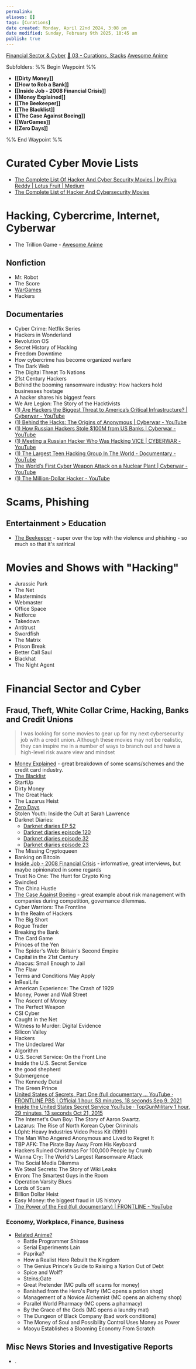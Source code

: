 ```yaml
---
permalink:
aliases: []
tags: [Curations]
date created: Monday, April 22nd 2024, 3:08 pm
date modified: Sunday, February 9th 2025, 10:45 am
publish: true
---
```


[Financial Sector & Cyber](../Financial%20Sector%20&%20Cyber/Financial%20Sector%20&%20Cyber.md) 
[📁 03 - Curations, Stacks](../../📁%2003%20-%20Curations,%20Stacks/📁%2003%20-%20Curations,%20Stacks.md) 
[Awesome Anime](../../📁%2003%20-%20Curations,%20Stacks/Awesome%20Anime/Awesome%20Anime.md)

Subfolders:
%% Begin Waypoint %%
- **[[Dirty Money]]**
- **[[How to Rob a Bank]]**
- **[[Inside Job - 2008 Financial Crisis]]**
- **[[Money Explained]]**
- **[[The Beekeeper]]**
- **[[The Blacklist]]**
- **[[The Case Against Boeing]]**
- **[[WarGames]]**
- **[[Zero Days]]**

%% End Waypoint %%

# Curated Cyber Movie Lists

- [The Complete List Of Hacker And Cyber Security Movies | by Priya Reddy | Lotus Fruit | Medium](https://medium.com/lotus-fruit/the-complete-list-of-hacker-and-cyber-security-movies-7313d11358c9)
- [The Complete List of Hacker And Cybersecurity Movies](https://cybersecurityventures.com/movies-about-cybersecurity-and-hacking/)

# Hacking, Cybercrime, Internet, Cyberwar

- The Trillion Game - [Awesome Anime](../../📁%2003%20-%20Curations,%20Stacks/Awesome%20Anime/Awesome%20Anime.md)

## Nonfiction

- Mr. Robot
- The Score
- [WarGames](WarGames/WarGames.md) 
- Hackers

## Documentaries

- Cyber Crime: Netflix Series
- Hackers in Wonderland
- Revolution OS
- Secret History of Hacking
- Freedom Downtime
- How cybercrime has become organized warfare
- The Dark Web
- The Digital Threat To Nations
- 21st Century Hackers
- Behind the booming ransomware industry: How hackers hold businesses hostage
- A hacker shares his biggest fears
- We Are Legion: The Story of the Hacktivists
- [(1) Are Hackers the Biggest Threat to America’s Critical Infrastructure? | Cyberwar - YouTube](https://www.youtube.com/watch?v=0pOlAaLU7Xc)
- [(1) Behind the Hacks: The Origins of Anonymous | Cyberwar - YouTube](https://www.youtube.com/watch?v=ggGmxDq2HBA)
- [(1) How Russian Hackers Stole $100M from US Banks | Cyberwar - YouTube](https://www.youtube.com/watch?v=kNmR-UsWgxo)
- [(1) Meeting a Russian Hacker Who Was Hacking VICE | CYBERWAR - YouTube](https://www.youtube.com/watch?v=cdfZsJd4D28)
- [(1) The Largest Teen Hacking Group In The World - Documentary - YouTube](https://www.youtube.com/watch?v=AWhLA3vBJS8)
- [The World’s First Cyber Weapon Attack on a Nuclear Plant | Cyberwar - YouTube](https://www.youtube.com/watch?v=dobTyPKccMA)
- [(1) The Million-Dollar Hacker - YouTube](https://www.youtube.com/watch?v=icyTUMjlvMg)

# Scams, Phishing

## Entertainment > Education

- [The Beekeeper](The%20Beekeeper.md) - super over the top with the violence and phishing - so much so that it's satirical

# Movies and Shows with "Hacking"

- Jurassic Park
- The Net
- Masterminds
- Webmaster
- Office Space
- Netforce
- Takedown
- Antitrust
- Swordfish
- The Matrix
- Prison Break
- Better Call Saul
- Blackhat
- The Night Agent

# Financial Sector and Cyber

## Fraud, Theft, White Collar Crime, Hacking, Banks and Credit Unions

> I was looking for some movies to gear up for my next cybersecurity job with a credit union.  Although these movies may not be realistic, they can inspire me in a number of ways to branch out and have a high-level risk aware view and mindset

- [Money Explained](Money%20Explained/Money%20Explained.md) - great breakdown of some scams/schemes and the credit card industry.
- [The Blacklist](The%20Blacklist/The%20Blacklist.md)
- StartUp
- Dirty Money
- The Great Hack
- The Lazarus Heist
- [Zero Days](Zero%20Days.md)
- Stolen Youth: Inside the Cult at Sarah Lawrence
- Darknet Diaries:
	- [Darknet diaries EP 52](../../CybersaderNotion/05%20Notes%20-%20Classes,%20Presentations,%20Pods/Darknet%20diaries%20EP%2052.md) 
	- [Darknet diaries episode 120](../../CybersaderNotion/05%20Notes%20-%20Classes,%20Presentations,%20Pods/Darknet%20diaries%20episode%20120.md) 
	- [Darknet diaries episode 32](../../CybersaderNotion/05%20Notes%20-%20Classes,%20Presentations,%20Pods/Darknet%20diaries%20episode%2032.md) 
	- [Darknet diaries episode 23](../../CybersaderNotion/05%20Notes%20-%20Classes,%20Presentations,%20Pods/Darknet%20diaries%20episode%2023.md) 
- The Missing Cryptoqueen
- Banking on Bitcoin
- [Inside Job - 2008 Financial Crisis](Inside%20Job%20-%202008%20Financial%20Crisis/Inside%20Job%20-%202008%20Financial%20Crisis.md) - informative, great interviews, but maybe opinionated in some regards
- Trust No One: The Hunt for Crypto King
- Swindled
- The China Hustle
- [The Case Against Boeing](The%20Case%20Against%20Boeing/The%20Case%20Against%20Boeing.md) - great example about risk management with companies during competition, governance dilemmas.
- Cyber Warriors: The Frontline
- In the Realm of Hackers
- The Big Short
- Rogue Trader
- Breaking the Bank
- The Card Game
- Princes of the Yen
- The Spider's Web: Britain's Second Empire
- Capital in the 21st Century
- Abacus: Small Enough to Jail
- The Flaw
- Terms and Conditions May Apply
- InRealLife
- American Experience: The Crash of 1929
- Money, Power and Wall Street
- The Ascent of Money
- The Perfect Weapon
- CSI Cyber
- Caught in the Net
- Witness to Murder: Digital Evidence
- Silicon Valley
- Hackers
- The Undeclared War
- Algorithm
- U.S. Secret Service: On the Front Line
- Inside the U.S. Secret Service
- the good shepherd
- Submergence
- The Kennedy Detail
- The Green Prince
- [United States of Secrets, Part One (full documentary ... YouTube · FRONTLINE PBS | Official 1 hour, 53 minutes, 18 seconds Sep 9, 2021](https://www.youtube.com/watch?v=kaUemcqIQ-k) 
- [Inside the United States Secret Service YouTube · TopGunMilitary 1 hour, 29 minutes, 13 seconds Oct 21, 2015](https://www.youtube.com/watch?v=DJppvSWb2v4) 
- The Internet's Own Boy: The Story of Aaron Swartz.
- Lazarus: The Rise of North Korean Cyber Criminals
- L0pht: Heavy Industries Video Press Kit (1999)
- The Man Who Angered Anonymous and Lived to Regret It
- TBP AFK: The Pirate Bay Away From His Keyboard
- Hackers Ruined Christmas For 100,000 People by Crumb
- Wanna Cry: The World's Largest Ransomware Attack
- The Social Media Dilemma
- We Steal Secrets: The Story of Wiki Leaks
- Enron: The Smartest Guys in the Room
- Operation Varsity Blues
- Lords of Scam
- Billion Dollar Heist
- Easy Money: the biggest fraud in US history
- [The Power of the Fed (full documentary) | FRONTLINE - YouTube](https://www.youtube.com/watch?v=9RbL8lTsITY) 

### Economy, Workplace, Finance, Business

- <u>Related Anime?</u>
	- Battle Programmer Shirase
	- Serial Experiments Lain
	- Paprika?
	- How a Realist Hero Rebuilt the Kingdom
	- The Genius Prince's Guide to Raising a Nation Out of Debt
	- Spice and Wolf?
	- Steins;Gate
	- Great Pretender (MC pulls off scams for money)
	- Banished from the Hero's Party (MC opens a potion shop)
	- Management of a Novice Alchemist (MC opens an alchemy shop)
	- Parallel World Pharmacy (MC opens a pharmacy)
	- By the Grace of the Gods (MC opens a laundry mat)
	- The Dungeon of Black Company (bad work conditions)
	- The Money of Soul and Possibility Control Uses Money as Power
	- Maoyu Establishes a Blooming Economy From Scratch

## Misc News Stories and Investigative Reports

- .
